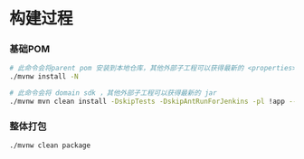 # 构建过程

### 基础POM

```bash
# 此命令会将parent pom 安装到本地仓库，其他外部子工程可以获得最新的 <properties></properties>
./mvnw install -N

# 此命令会将 domain sdk ，其他外部子工程可以获得最新的 jar
./mvnw mvn clean install -DskipTests -DskipAntRunForJenkins -pl !app --file backend/pom.xml

```

### 整体打包

```bash
./mvnw clean package
```
